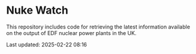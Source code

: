 # Nuke Watch

This repository includes code for retrieving the latest information available on the output of EDF nuclear power plants in the UK.

Last updated: 2025-02-22 08:16